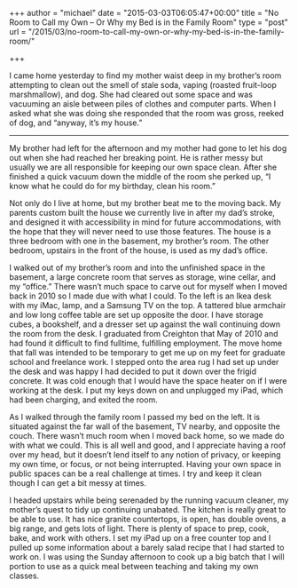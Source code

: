 +++
author = "michael"
date = "2015-03-03T06:05:47+00:00"
title = "No Room to Call my Own – Or Why my Bed is in the Family Room"
type = "post"
url = "/2015/03/no-room-to-call-my-own-or-why-my-bed-is-in-the-family-room/"

+++

I came home yesterday to find my mother waist deep in my brother’s room attempting to clean out the smell of stale soda, vaping (roasted fruit-loop marshmallow), and dog. She had cleared out some space and was vacuuming an aisle between piles of clothes and computer parts. When I asked what she was doing she responded that the room was gross, reeked of dog, and “anyway, it’s my house.”

* * *

My brother had left for the afternoon and my mother had gone to let his dog out when she had reached her breaking point. He is rather messy but usually we are all responsible for keeping our own space clean. After she finished a quick vacuum down the middle of the room she perked up, “I know what he could do for my birthday, clean his room.”

Not only do I live at home, but my brother beat me to the moving back. My parents custom built the house we currently live in after my dad’s stroke, and designed it with accessibility in mind for future accommodations, with the hope that they will never need to use those features. The house is a three bedroom with one in the basement, my brother’s room. The other bedroom, upstairs in the front of the house, is used as my dad’s office.

I walked out of my brother’s room and into the unfinished space in the basement, a large concrete room that serves as storage, wine cellar, and my “office.” There wasn’t much space to carve out for myself when I moved back in 2010 so I made due with what I could. To the left is an Ikea desk with my iMac, lamp, and a Samsung TV on the top. A tattered blue armchair and low long coffee table are set up opposite the door. I have storage cubes, a bookshelf, and a dresser set up against the wall continuing down the room from the desk. I graduated from Creighton that May of 2010 and had found it difficult to find fulltime, fulfilling employment. The move home that fall was intended to be temporary to get me up on my feet for graduate school and freelance work. I stepped onto the area rug I had set up under the desk and was happy I had decided to put it down over the frigid concrete. It was cold enough that I would have the space heater on if I were working at the desk. I put my keys down on and unplugged my iPad, which had been charging, and exited the room.

As I walked through the family room I passed my bed on the left. It is situated against the far wall of the basement, TV nearby, and opposite the couch. There wasn’t much room when I moved back home, so we made do with what we could. This is all well and good, and I appreciate having a roof over my head, but it doesn’t lend itself to any notion of privacy, or keeping my own time, or focus, or not being interrupted. Having your own space in public spaces can be a real challenge at times. I try and keep it clean though I can get a bit messy at times.

I headed upstairs while being serenaded by the running vacuum cleaner, my mother’s quest to tidy up continuing unabated. The kitchen is really great to be able to use. It has nice granite countertops, is open, has double ovens, a big range, and gets lots of light. There is plenty of space to prep, cook, bake, and work with others. I set my iPad up on a free counter top and I pulled up some information about a barely salad recipe that I had started to work on. I was using the Sunday afternoon to cook up a big batch that I will portion to use as a quick meal between teaching and taking my own classes.